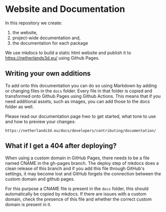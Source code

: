 Website and Documentation
=========================

In this repository we create: 

1. the website, 
2. project-wide documentation and, 
3. the documentation for each package
 
We use mkdocs to build a static html website and publish it to https://netherlands3d.eu/ using Github Pages.

Writing your own additions
--------------------------

To add onto this documentation you can do so using Markdown by adding or changing files in the `docs` folder. Every 
file in that folder is copied and transformed onto Github Pages using Github Actions. This means that if you need
additional assets, such as images, you can add those to the docs folder as well.

Please read our documentation page hwo to get started, what tone to use and how to preview your changes:

    https://netherlands3d.eu/docs/developers/contributing/documentation/

What if I get a 404 after deploying?
------------------------------------

When using a custom domain in GitHub Pages, there needs to be a file named CNAME in the gh-pages branch. The deploy
step of mkdocs does a clean release of this branch and if you add this file through GitHub's settings, it may become 
lost and GitHub forgets the connection between the custom domain and github pages.

For this purpose a CNAME file is present in the `docs` folder, this should automatically be copied by mkdocs. If there
are issues with a custom domain, check the presence of this file and whether the correct custom domain is present in it.
